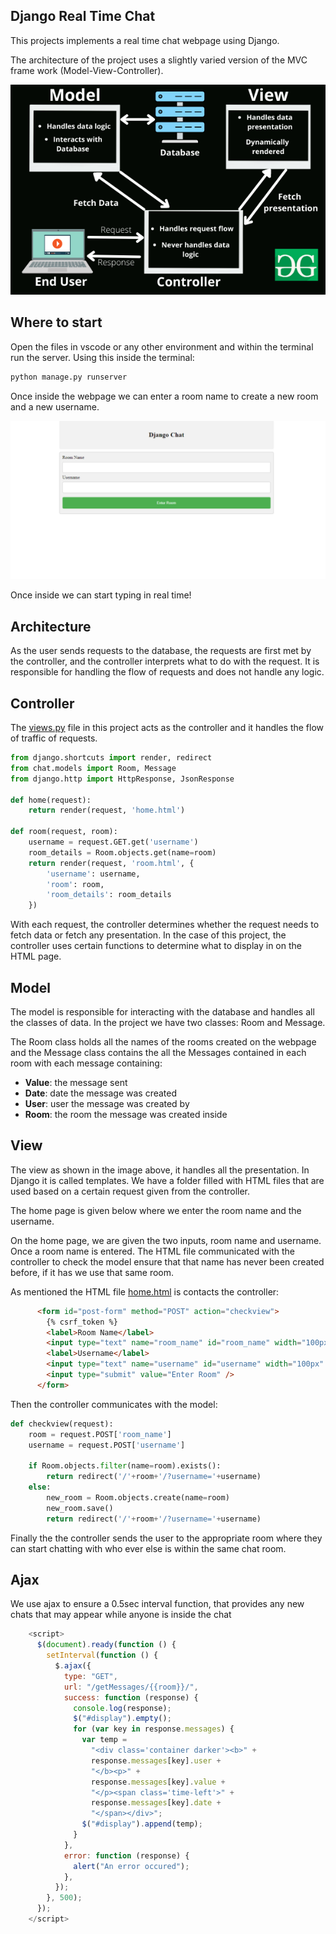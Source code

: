 ## Django Real Time Chat

This projects implements a real time chat webpage using Django.

The architecture of the project uses a slightly varied version of
the MVC frame work (Model-View-Controller).

![Django-Real-Time-Chat](MVC_Architecture.png)

## Where to start

Open the files in vscode or any other environment and within the terminal run the server.
Using this inside the terminal:

```bash
python manage.py runserver
```

Once inside the webpage we can enter a room name to create a new room and a new username.

![Homepage.png](Homepage.png)

Once inside we can start typing in real time!

## Architecture

As the user sends requests to the database, the requests are first met by the
controller, and the controller interprets what to do with the request. It is
responsible for handling the flow of requests and does not handle any logic.

## Controller

The [views.py](views.py) file in this project acts as the controller and it handles the
flow of traffic of requests.

```python
from django.shortcuts import render, redirect
from chat.models import Room, Message
from django.http import HttpResponse, JsonResponse

def home(request):
    return render(request, 'home.html')

def room(request, room):
    username = request.GET.get('username')
    room_details = Room.objects.get(name=room)
    return render(request, 'room.html', {
        'username': username,
        'room': room,
        'room_details': room_details
    })
```

With each request, the controller determines whether the request needs to fetch
data or fetch any presentation. In the case of this project, the controller uses
certain functions to determine what to display in on the HTML page.

## Model

The model is responsible for interacting with the database and handles all the
classes of data. In the project we have two classes: Room and Message.

The Room class holds all the names of the rooms created on the webpage and the Message class
contains the all the Messages contained in each room with each message containing:

- **Value**: the message sent
- **Date**: date the message was created
- **User**: user the message was created by
- **Room**: the room the message was created inside

## View

The view as shown in the image above, it handles all the presentation. In Django it
is called templates. We have a folder filled with HTML files that are used based on a
certain request given from the controller.

The home page is given below where we enter the room name and the username.

On the home page, we are given the two inputs, room name and username. Once a room name
is entered. The HTML file communicated with the controller to check the model ensure that
that name has never been created before, if it has we use that same room.

As mentioned the HTML file [home.html](\templates\home.html) is contacts the controller:

```HTML
      <form id="post-form" method="POST" action="checkview">
        {% csrf_token %}
        <label>Room Name</label>
        <input type="text" name="room_name" id="room_name" width="100px" />
        <label>Username</label>
        <input type="text" name="username" id="username" width="100px" />
        <input type="submit" value="Enter Room" />
      </form>
```

Then the controller communicates with the model:

```python
def checkview(request):
    room = request.POST['room_name']
    username = request.POST['username']

    if Room.objects.filter(name=room).exists():
        return redirect('/'+room+'/?username='+username)
    else:
        new_room = Room.objects.create(name=room)
        new_room.save()
        return redirect('/'+room+'/?username='+username)
```

Finally the the controller sends the user to the appropriate room where they
can start chatting with who ever else is within the same chat room.

>

## Ajax

We use ajax to ensure a 0.5sec interval function, that provides any new chats that may
appear while anyone is inside the chat

```javascript
    <script>
      $(document).ready(function () {
        setInterval(function () {
          $.ajax({
            type: "GET",
            url: "/getMessages/{{room}}/",
            success: function (response) {
              console.log(response);
              $("#display").empty();
              for (var key in response.messages) {
                var temp =
                  "<div class='container darker'><b>" +
                  response.messages[key].user +
                  "</b><p>" +
                  response.messages[key].value +
                  "</p><span class='time-left'>" +
                  response.messages[key].date +
                  "</span></div>";
                $("#display").append(temp);
              }
            },
            error: function (response) {
              alert("An error occured");
            },
          });
        }, 500);
      });
    </script>
```
